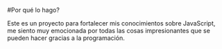 #Por qué lo hago?

Este es un proyecto para fortalecer mis conocimientos sobre JavaScript, me siento muy emocionada por todas las cosas impresionantes que se pueden hacer gracias a la programación.
